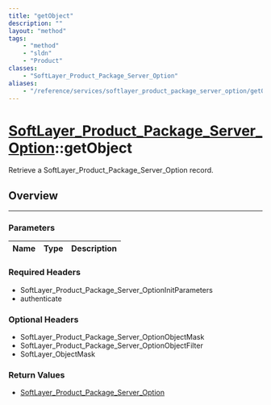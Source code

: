 ```yaml
---
title: "getObject"
description: ""
layout: "method"
tags:
    - "method"
    - "sldn"
    - "Product"
classes:
    - "SoftLayer_Product_Package_Server_Option"
aliases:
    - "/reference/services/softlayer_product_package_server_option/getObject"
---
```

# [SoftLayer_Product_Package_Server_Option](/reference/services/SoftLayer_Product_Package_Server_Option)::getObject


Retrieve a SoftLayer_Product_Package_Server_Option record.


## Overview 


-----

### Parameters 
|Name | Type | Description |
| --- | --- | --- |


### Required Headers
* SoftLayer_Product_Package_Server_OptionInitParameters
* authenticate


### Optional Headers
* SoftLayer_Product_Package_Server_OptionObjectMask
* SoftLayer_Product_Package_Server_OptionObjectFilter
* SoftLayer_ObjectMask

### Return Values
* <a href='/reference/datatypes/SoftLayer_Product_Package_Server_Option'>SoftLayer_Product_Package_Server_Option </a>




